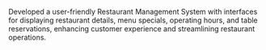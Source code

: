 Developed a user-friendly Restaurant Management System with interfaces for displaying restaurant details, menu specials, operating hours, and table reservations, enhancing customer experience and streamlining restaurant operations.
